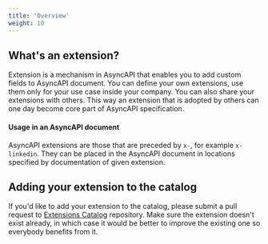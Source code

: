 ```yaml
---
title: 'Overview' 
weight: 10
---
```


## What's an extension?

Extension is a mechanism in AsyncAPI that enables you to add custom fields to AsyncAPI document. You can define your own extensions, use them only for your use case inside your company. You can also share your extensions with others. This way an extension that is adopted by others can one day become core part of AsyncAPI specification.


#### Usage in an AsyncAPI document
AsyncAPI extensions are those that are preceded by `x-`, for example `x-linkedin`. They can be placed in the AsyncAPI document in locations specified by documentation of given extension.

## Adding your extension to the catalog

If you'd like to add your extension to the catalog, please submit a pull request to [Extensions Catalog](https://github.com/asyncapi/extensions-catalog) repository. Make sure the extension doesn't exist already, in which case it would be better to improve the existing one so everybody benefits from it.
